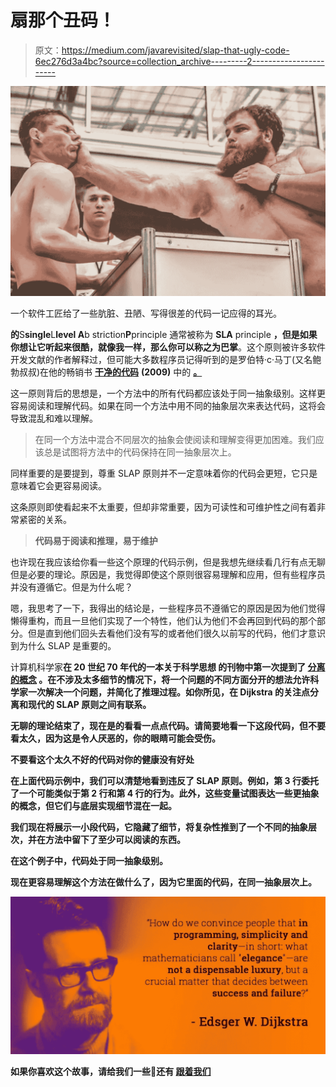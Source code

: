 # 扇那个丑码！

> 原文：<https://medium.com/javarevisited/slap-that-ugly-code-6ec276d3a4bc?source=collection_archive---------2----------------------->

![](img/e29f504a7e268009c0a0bc75ef6962c4.png)

一个软件工匠给了一些肮脏、丑陋、写得很差的代码一记应得的耳光。

**的**S**single**L**level A**b striction**P**principle 通常被称为 **SLA** principle **，**但是如果你想让它听起来很酷，就像我一样，那么你可以称之为**巴掌**。这个原则被许多软件开发文献的作者解释过，但可能大多数程序员记得听到的是罗伯特·c·马丁(又名鲍勃叔叔)在他的畅销书 [**干净的代码**](https://books.google.co.uk/books/about/Clean_Code.html?id=dwSfGQAACAAJ&redir_esc=y) **(2009)** 中的 [**。**](https://en.wikipedia.org/wiki/Robert_C._Martin)

这一原则背后的思想是，一个方法中的所有代码都应该处于同一抽象级别。这样更容易阅读和理解代码。如果在同一个方法中用不同的抽象层次来表达代码，这将会导致混乱和难以理解。

> 在同一个方法中混合不同层次的抽象会使阅读和理解变得更加困难。我们应该总是试图将方法中的代码保持在同一抽象层次上。

同样重要的是要提到，尊重 SLAP 原则并不一定意味着你的代码会更短，它只是意味着它会更容易阅读。

这条原则即使看起来不太重要，但却非常重要，因为可读性和可维护性之间有着非常紧密的关系。

> **代码易于阅读和推理，易于维护**

也许现在我应该给你看一些这个原理的代码示例，但是我想先继续看几行有点无聊但是必要的理论。原因是，我觉得即使这个原则很容易理解和应用，但有些程序员并没有遵循它。但是为什么呢？

嗯，我思考了一下，我得出的结论是，一些程序员不遵循它的原因是因为他们觉得懒得重构，而且一旦他们实现了一个特性，他们认为他们不会再回到代码的那个部分。但是直到他们回头去看他们没有写的或者他们很久以前写的代码，他们才意识到为什么 SLAP 是重要的。

计算机科学家[](https://en.wikipedia.org/wiki/Edsger_W._Dijkstra)****在 20 世纪 70 年代的一本关于科学思想 **的刊物中第一次提到了 [**分离的概念**](https://en.wikipedia.org/wiki/Separation_of_concerns) 。在不涉及太多细节的情况下，将一个问题的不同方面分开的想法允许科学家一次解决一个问题，并简化了推理过程。如你所见，在 Dijkstra 的关注点分离和现代的 SLAP 原则之间有联系。******

**无聊的理论结束了，现在是的看看一点点代码。请简要地看一下这段代码，但不要看太久，因为这是令人厌恶的，你的眼睛可能会受伤。**

**不要看这个太久不好的代码对你的健康没有好处**

**在上面代码示例中，我们可以清楚地看到违反了 SLAP 原则。例如，第 3 行委托了一个可能类似于第 2 行和第 4 行的行为。此外，这些变量试图表达一些更抽象的概念，但它们与底层实现细节混在一起。**

**我们现在将展示一小段代码，它隐藏了细节，将复杂性推到了一个不同的抽象层次，并在方法中留下了至少可以阅读的东西。**

**在这个例子中，代码处于同一抽象级别。**

**现在更容易理解这个方法在做什么了，因为它里面的代码，在同一抽象层次上。**

**[![](img/a3e36e28f173ae39f874689582ed00d9.png)](https://javarevisited.blogspot.com/2020/12/top-5-course-to-improve-coding-skills.html#axzz6k4XBgTw4)**

**如果你喜欢这个故事，请给我们一些👏还有 [**跟着我们**](https://javing-uk.medium.com/)**